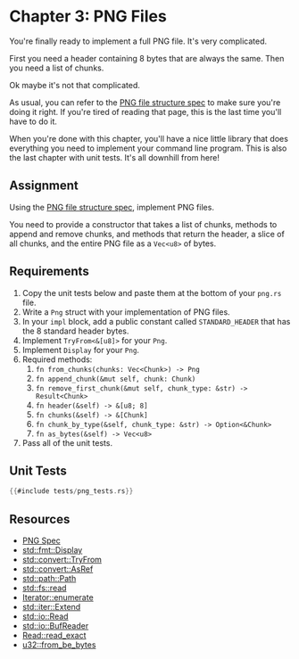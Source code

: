 # Chapter 3: PNG Files

You're finally ready to implement a full PNG file. It's very complicated.

First you need a header containing 8 bytes that are always the same. Then you need a list of chunks.

Ok maybe it's not that complicated.

As usual, you can refer to the [PNG file structure spec](http://www.libpng.org/pub/png/spec/1.2/PNG-Structure.html)
to make sure you're doing it right. If you're tired of reading that page, this is the last time you'll have to do it.

When you're done with this chapter, you'll have a nice little library that does everything you need to implement your command line program. This is also the last chapter with unit tests. It's all downhill from here!


## Assignment
Using the [PNG file structure spec](http://www.libpng.org/pub/png/spec/1.2/PNG-Structure.html), implement PNG files.

You need to provide a constructor that takes a list of chunks, methods to append and remove chunks, and methods that return the header, a slice of all chunks, and the entire PNG file as a `Vec<u8>` of bytes.


## Requirements
1. Copy the unit tests below and paste them at the bottom of your `png.rs` file.
2. Write a `Png` struct with your implementation of PNG files.
3. In your `impl` block, add a public constant called `STANDARD_HEADER` that has the 8 standard header bytes.
4. Implement `TryFrom<&[u8]>` for your `Png`.
5. Implement `Display` for your `Png`.
6. Required methods:
   1. `fn from_chunks(chunks: Vec<Chunk>) -> Png`
   2. `fn append_chunk(&mut self, chunk: Chunk)`
   3. `fn remove_first_chunk(&mut self, chunk_type: &str) -> Result<Chunk>`
   4. `fn header(&self) -> &[u8; 8]`
   5. `fn chunks(&self) -> &[Chunk]`
   6. `fn chunk_by_type(&self, chunk_type: &str) -> Option<&Chunk>`
   7. `fn as_bytes(&self) -> Vec<u8>`
7. Pass all of the unit tests.


## Unit Tests

```rust
{{#include tests/png_tests.rs}}
```

## Resources
* [PNG Spec](http://www.libpng.org/pub/png/spec/1.2/PNG-Contents.html)
* [std::fmt::Display](https://doc.rust-lang.org/std/fmt/trait.Display.html)
* [std::convert::TryFrom](https://doc.rust-lang.org/std/convert/trait.TryFrom.html)
* [std::convert::AsRef](https://doc.rust-lang.org/std/convert/trait.AsRef.html) 
* [std::path::Path](https://doc.rust-lang.org/std/path/struct.Path.html)
* [std::fs::read](https://doc.rust-lang.org/std/fs/fn.read.html)
* [Iterator::enumerate](https://doc.rust-lang.org/std/iter/trait.Iterator.html#method.enumerate)
* [std::iter::Extend](https://doc.rust-lang.org/std/iter/trait.Extend.html)
* [std::io::Read](https://doc.rust-lang.org/std/io/trait.Read.html)
* [std::io::BufReader](https://doc.rust-lang.org/std/io/struct.BufReader.html)
* [Read::read_exact](https://doc.rust-lang.org/std/io/trait.Read.html#method.read_exact)
* [u32::from_be_bytes](https://doc.rust-lang.org/std/primitive.u32.html#method.from_be_bytes)
